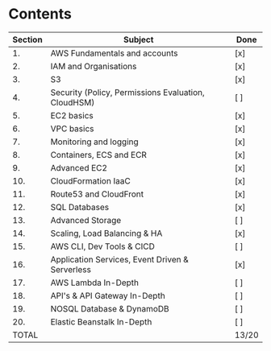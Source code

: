 # Contents

|Section | Subject                                        | Done  |
| -------- | -------                                        |-------|
| 1.| AWS Fundamentals and accounts                         |  [x]  |
| 2.| IAM and Organisations                                 |  [x]  |
| 3.| S3                                                    |  [x]  |
| 4.| Security (Policy, Permissions Evaluation, CloudHSM)   |  [ ]  |
| 5.| EC2 basics                                            |  [x]  |
| 6.| VPC basics                                            |  [x]  |
| 7.| Monitoring and logging                                |  [x]  |
| 8.| Containers, ECS and ECR                               |  [x]  |
| 9.| Advanced EC2                                          |  [x]  |
| 10.| CloudFormation IaaC                                  |  [x]  |
| 11.| Route53 and CloudFront                               |  [x]  |
| 12.| SQL Databases                                        |  [x]  |
| 13.| Advanced Storage                                     |  [ ]  |
| 14.| Scaling, Load Balancing & HA                         |  [x]  |
| 15.| AWS CLI, Dev Tools & CICD                            |  [ ]  |
| 16.| Application Services, Event Driven & Serverless      |  [x]  |
| 17.| AWS Lambda In-Depth                                  |  [ ]  |
| 18.| API's & API Gateway In-Depth                         |  [ ]  |
| 19.| NOSQL Database & DynamoDB                            |  [ ]  |
| 20.| Elastic Beanstalk In-Depth                           |  [ ]  |
|TOTAL|                                                     | 13/20 |

